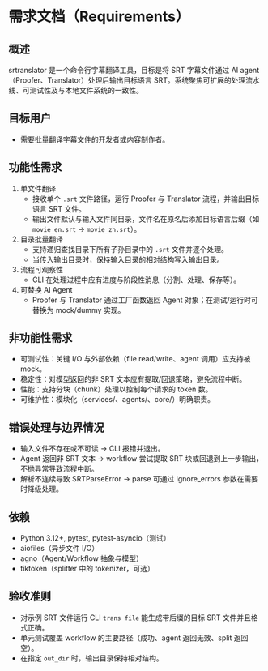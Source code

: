 # 需求文档（Requirements）

## 概述
srtranslator 是一个命令行字幕翻译工具，目标是将 SRT 字幕文件通过 AI agent（Proofer、Translator）处理后输出目标语言 SRT。系统聚焦可扩展的处理流水线、可测试性及与本地文件系统的一致性。

## 目标用户
- 需要批量翻译字幕文件的开发者或内容制作者。

## 功能性需求
1. 单文件翻译
   - 接收单个 `.srt` 文件路径，运行 Proofer 与 Translator 流程，并输出目标语言 SRT 文件。
   - 输出文件默认与输入文件同目录，文件名在原名后添加目标语言后缀（如 `movie_en.srt` -> `movie_zh.srt`）。
2. 目录批量翻译
   - 支持递归查找目录下所有子孙目录中的 `.srt` 文件并逐个处理。
   - 当传入输出目录时，保持输入目录的相对结构写入输出目录。
3. 流程可观察性
   - CLI 在处理过程中应有进度与阶段性消息（分割、处理、保存等）。
4. 可替换 AI Agent
   - Proofer 与 Translator 通过工厂函数返回 Agent 对象；在测试/运行时可替换为 mock/dummy 实现。

## 非功能性需求
- 可测试性：关键 I/O 与外部依赖（file read/write、agent 调用）应支持被 mock。
- 稳定性：对模型返回的非 SRT 文本应有提取/回退策略，避免流程中断。
- 性能：支持分块（chunk）处理以控制每个请求的 token 数。
- 可维护性：模块化（services/、agents/、core/）明确职责。

## 错误处理与边界情况
- 输入文件不存在或不可读 -> CLI 报错并退出。
- Agent 返回非 SRT 文本 -> workflow 尝试提取 SRT 块或回退到上一步输出，不抛异常导致流程中断。
- 解析不连续导致 SRTParseError -> parse 可通过 ignore_errors 参数在需要时降级处理。

## 依赖
- Python 3.12+, pytest, pytest-asyncio（测试）
- aiofiles（异步文件 I/O）
- agno（Agent/Workflow 抽象与模型）
- tiktoken（splitter 中的 tokenizer，可选）

## 验收准则
- 对示例 SRT 文件运行 CLI `trans file` 能生成带后缀的目标 SRT 文件并且格式正确。
- 单元测试覆盖 workflow 的主要路径（成功、agent 返回无效、split 返回空）。
- 在指定 `out_dir` 时，输出目录保持相对结构。
